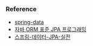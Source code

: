 ### Reference
[document]: https://spring.io/projects/spring-data "document"
[book]: http://www.yes24.com/product/goods/19040233 "book"
[inflearn]: https://www.inflearn.com/roadmaps/149 "inflearn"

- [spring-data][document] 
- [자바 ORM 표준 JPA 프로그래밍][book]
- [스프링-데이터-JPA-실전][inflearn]

